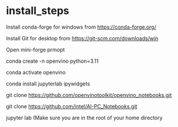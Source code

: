# install_steps
Install conda-forge for windows from https://conda-forge.org/

Install Git for desktop from https://git-scm.com/downloads/win

Open mini-forge prmopt

conda create -n openvino python=3.11 

conda activate openvino 

conda install jupyterlab ipywidgets

git clone https://github.com/openvinotoolkit/openvino_notebooks.git

git clone https://github.com/intel/AI-PC_Notebooks.git

jupyter lab  (Make sure you are in the root of your home directory
 
